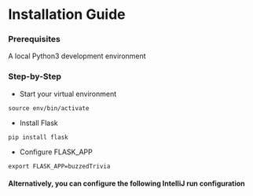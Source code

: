 # Installation Guide

### Prerequisites
A local Python3 development environment

### Step-by-Step

- Start your virtual environment

```shell
source env/bin/activate
```

- Install Flask

```shell
pip install flask
```

- Configure FLASK_APP

```shell
export FLASK_APP=buzzedTrivia
```


#### Alternatively, you can configure the following IntelliJ run configuration
